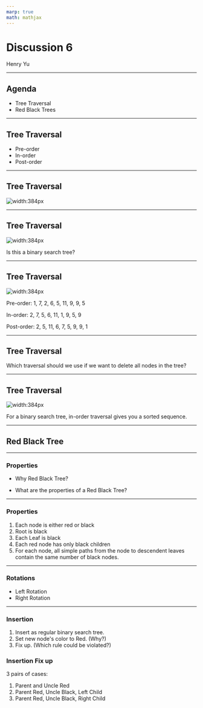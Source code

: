 ```yaml
---
marp: true
math: mathjax
---
```


# Discussion 6

Henry Yu

---

## Agenda

- Tree Traversal
- Red Black Trees

---

## Tree Traversal

- Pre-order
- In-order
- Post-order

---

## Tree Traversal

![width:384px](./image/disc6/Binary_tree_v2.svg)

---

## Tree Traversal

![width:384px](./image/disc6/Binary_tree_v2.svg)

Is this a binary search tree?

---

## Tree Traversal

![width:384px](./image/disc6/Binary_tree_v2.svg)

Pre-order: 1, 7, 2, 6, 5, 11, 9, 9, 5

In-order: 2, 7, 5, 6, 11, 1, 9, 5, 9

Post-order: 2, 5, 11, 6, 7, 5, 9, 9, 1

---

## Tree Traversal

Which traversal should we use if we want to delete all nodes in the tree?

---

## Tree Traversal

![width:384px](./image/disc6/Binary_search_tree.svg.png)

For a binary search tree, in-order traversal gives you a sorted sequence.

---

## Red Black Tree

---

### Properties

- Why Red Black Tree?

- What are the properties of a Red Black Tree?

---

### Properties

1. Each node is either red or black
2. Root is black
3. Each Leaf is black
4. Each red node has only black children
5. For each node, all simple paths from the node to descendent leaves contain
   the same number of black nodes.

---

### Rotations

- Left Rotation
- Right Rotation

---

### Insertion

1. Insert as regular binary search tree.
2. Set new node's color to Red. (Why?)
3. Fix up. (Which rule could be violated?)

### Insertion Fix up

3 pairs of cases:

1. Parent and Uncle Red
2. Parent Red, Uncle Black, Left Child
3. Parent Red, Uncle Black, Right Child
